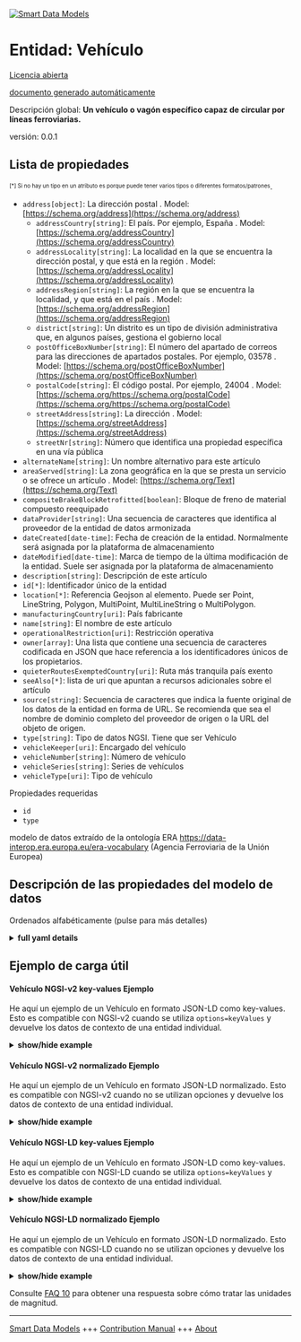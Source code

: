 <!-- 10-Header -->  
[![Smart Data Models](https://smartdatamodels.org/wp-content/uploads/2022/01/SmartDataModels_logo.png "Logo")](https://smartdatamodels.org)  
Entidad: Vehículo  
=================<!-- /10-Header -->  
<!-- 15-License -->  
[Licencia abierta](https://github.com/smart-data-models//dataModel.ERA/blob/master/Vehicle/LICENSE.md)  
[documento generado automáticamente](https://docs.google.com/presentation/d/e/2PACX-1vTs-Ng5dIAwkg91oTTUdt8ua7woBXhPnwavZ0FxgR8BsAI_Ek3C5q97Nd94HS8KhP-r_quD4H0fgyt3/pub?start=false&loop=false&delayms=3000#slide=id.gb715ace035_0_60)  
<!-- /15-License -->  
<!-- 20-Description -->  
Descripción global: **Un vehículo o vagón específico capaz de circular por líneas ferroviarias.**  
versión: 0.0.1  
<!-- /20-Description -->  
<!-- 30-PropertiesList -->  

## Lista de propiedades  

<sup><sub>[*] Si no hay un tipo en un atributo es porque puede tener varios tipos o diferentes formatos/patrones</sub></sup>.  
- `address[object]`: La dirección postal  . Model: [https://schema.org/address](https://schema.org/address)	- `addressCountry[string]`: El país. Por ejemplo, España  . Model: [https://schema.org/addressCountry](https://schema.org/addressCountry)  
	- `addressLocality[string]`: La localidad en la que se encuentra la dirección postal, y que está en la región  . Model: [https://schema.org/addressLocality](https://schema.org/addressLocality)  
	- `addressRegion[string]`: La región en la que se encuentra la localidad, y que está en el país  . Model: [https://schema.org/addressRegion](https://schema.org/addressRegion)  
	- `district[string]`: Un distrito es un tipo de división administrativa que, en algunos países, gestiona el gobierno local    
	- `postOfficeBoxNumber[string]`: El número del apartado de correos para las direcciones de apartados postales. Por ejemplo, 03578  . Model: [https://schema.org/postOfficeBoxNumber](https://schema.org/postOfficeBoxNumber)  
	- `postalCode[string]`: El código postal. Por ejemplo, 24004  . Model: [https://schema.org/https://schema.org/postalCode](https://schema.org/https://schema.org/postalCode)  
	- `streetAddress[string]`: La dirección  . Model: [https://schema.org/streetAddress](https://schema.org/streetAddress)  
	- `streetNr[string]`: Número que identifica una propiedad específica en una vía pública    
- `alternateName[string]`: Un nombre alternativo para este artículo  - `areaServed[string]`: La zona geográfica en la que se presta un servicio o se ofrece un artículo  . Model: [https://schema.org/Text](https://schema.org/Text)- `compositeBrakeBlockRetrofitted[boolean]`: Bloque de freno de material compuesto reequipado  - `dataProvider[string]`: Una secuencia de caracteres que identifica al proveedor de la entidad de datos armonizada  - `dateCreated[date-time]`: Fecha de creación de la entidad. Normalmente será asignada por la plataforma de almacenamiento  - `dateModified[date-time]`: Marca de tiempo de la última modificación de la entidad. Suele ser asignada por la plataforma de almacenamiento  - `description[string]`: Descripción de este artículo  - `id[*]`: Identificador único de la entidad  - `location[*]`: Referencia Geojson al elemento. Puede ser Point, LineString, Polygon, MultiPoint, MultiLineString o MultiPolygon.  - `manufacturingCountry[uri]`: País fabricante  - `name[string]`: El nombre de este artículo  - `operationalRestriction[uri]`: Restricción operativa  - `owner[array]`: Una lista que contiene una secuencia de caracteres codificada en JSON que hace referencia a los identificadores únicos de los propietarios.  - `quieterRoutesExemptedCountry[uri]`: Ruta más tranquila país exento  - `seeAlso[*]`: lista de uri que apuntan a recursos adicionales sobre el artículo  - `source[string]`: Secuencia de caracteres que indica la fuente original de los datos de la entidad en forma de URL. Se recomienda que sea el nombre de dominio completo del proveedor de origen o la URL del objeto de origen.  - `type[string]`: Tipo de datos NGSI. Tiene que ser Vehículo  - `vehicleKeeper[uri]`: Encargado del vehículo  - `vehicleNumber[string]`: Número de vehículo  - `vehicleSeries[string]`: Series de vehículos  - `vehicleType[uri]`: Tipo de vehículo  <!-- /30-PropertiesList -->  
<!-- 35-RequiredProperties -->  
Propiedades requeridas  
- `id`  - `type`  <!-- /35-RequiredProperties -->  
<!-- 40-RequiredProperties -->  
modelo de datos extraído de la ontología ERA https://data-interop.era.europa.eu/era-vocabulary (Agencia Ferroviaria de la Unión Europea)  
<!-- /40-RequiredProperties -->  
<!-- 50-DataModelHeader -->  
## Descripción de las propiedades del modelo de datos  
Ordenados alfabéticamente (pulse para más detalles)  
<!-- /50-DataModelHeader -->  
<!-- 60-ModelYaml -->  
<details><summary><strong>full yaml details</strong></summary>    
```yaml  
Vehicle:    
  description: A specific vehicle or wagon able to operate over railway lines.    
  properties:    
    address:    
      description: The mailing address    
      properties:    
        addressCountry:    
          description: 'The country. For example, Spain'    
          type: string    
          x-ngsi:    
            model: https://schema.org/addressCountry    
            type: Property    
        addressLocality:    
          description: 'The locality in which the street address is, and which is in the region'    
          type: string    
          x-ngsi:    
            model: https://schema.org/addressLocality    
            type: Property    
        addressRegion:    
          description: 'The region in which the locality is, and which is in the country'    
          type: string    
          x-ngsi:    
            model: https://schema.org/addressRegion    
            type: Property    
        district:    
          description: 'A district is a type of administrative division that, in some countries, is managed by the local government'    
          type: string    
          x-ngsi:    
            type: Property    
        postOfficeBoxNumber:    
          description: 'The post office box number for PO box addresses. For example, 03578'    
          type: string    
          x-ngsi:    
            model: https://schema.org/postOfficeBoxNumber    
            type: Property    
        postalCode:    
          description: 'The postal code. For example, 24004'    
          type: string    
          x-ngsi:    
            model: https://schema.org/https://schema.org/postalCode    
            type: Property    
        streetAddress:    
          description: The street address    
          type: string    
          x-ngsi:    
            model: https://schema.org/streetAddress    
            type: Property    
        streetNr:    
          description: Number identifying a specific property on a public street    
          type: string    
          x-ngsi:    
            type: Property    
      type: object    
      x-ngsi:    
        model: https://schema.org/address    
        type: Property    
    alternateName:    
      description: An alternative name for this item    
      type: string    
      x-ngsi:    
        type: Property    
    areaServed:    
      description: The geographic area where a service or offered item is provided    
      type: string    
      x-ngsi:    
        model: https://schema.org/Text    
        type: Property    
    compositeBrakeBlockRetrofitted:    
      description: Composite brake block retrofitted    
      type: boolean    
      x-ngsi:    
        type: Property    
    dataProvider:    
      description: A sequence of characters identifying the provider of the harmonised data entity    
      type: string    
      x-ngsi:    
        type: Property    
    dateCreated:    
      description: Entity creation timestamp. This will usually be allocated by the storage platform    
      format: date-time    
      type: string    
      x-ngsi:    
        type: Property    
    dateModified:    
      description: Timestamp of the last modification of the entity. This will usually be allocated by the storage platform    
      format: date-time    
      type: string    
      x-ngsi:    
        type: Property    
    description:    
      description: A description of this item    
      type: string    
      x-ngsi:    
        type: Property    
    id:    
      anyOf:    
        - description: Identifier format of any NGSI entity    
          maxLength: 256    
          minLength: 1    
          pattern: ^[\w\-\.\{\}\$\+\*\[\]`|~^@!,:\\]+$    
          type: string    
          x-ngsi:    
            type: Property    
        - description: Identifier format of any NGSI entity    
          format: uri    
          type: string    
          x-ngsi:    
            type: Property    
      description: Unique identifier of the entity    
      x-ngsi:    
        type: Property    
    location:    
      description: 'Geojson reference to the item. It can be Point, LineString, Polygon, MultiPoint, MultiLineString or MultiPolygon'    
      oneOf:    
        - description: Geojson reference to the item. Point    
          properties:    
            bbox:    
              items:    
                type: number    
              minItems: 4    
              type: array    
            coordinates:    
              items:    
                type: number    
              minItems: 2    
              type: array    
            type:    
              enum:    
                - Point    
              type: string    
          required:    
            - type    
            - coordinates    
          title: GeoJSON Point    
          type: object    
          x-ngsi:    
            type: GeoProperty    
        - description: Geojson reference to the item. LineString    
          properties:    
            bbox:    
              items:    
                type: number    
              minItems: 4    
              type: array    
            coordinates:    
              items:    
                items:    
                  type: number    
                minItems: 2    
                type: array    
              minItems: 2    
              type: array    
            type:    
              enum:    
                - LineString    
              type: string    
          required:    
            - type    
            - coordinates    
          title: GeoJSON LineString    
          type: object    
          x-ngsi:    
            type: GeoProperty    
        - description: Geojson reference to the item. Polygon    
          properties:    
            bbox:    
              items:    
                type: number    
              minItems: 4    
              type: array    
            coordinates:    
              items:    
                items:    
                  items:    
                    type: number    
                  minItems: 2    
                  type: array    
                minItems: 4    
                type: array    
              type: array    
            type:    
              enum:    
                - Polygon    
              type: string    
          required:    
            - type    
            - coordinates    
          title: GeoJSON Polygon    
          type: object    
          x-ngsi:    
            type: GeoProperty    
        - description: Geojson reference to the item. MultiPoint    
          properties:    
            bbox:    
              items:    
                type: number    
              minItems: 4    
              type: array    
            coordinates:    
              items:    
                items:    
                  type: number    
                minItems: 2    
                type: array    
              type: array    
            type:    
              enum:    
                - MultiPoint    
              type: string    
          required:    
            - type    
            - coordinates    
          title: GeoJSON MultiPoint    
          type: object    
          x-ngsi:    
            type: GeoProperty    
        - description: Geojson reference to the item. MultiLineString    
          properties:    
            bbox:    
              items:    
                type: number    
              minItems: 4    
              type: array    
            coordinates:    
              items:    
                items:    
                  items:    
                    type: number    
                  minItems: 2    
                  type: array    
                minItems: 2    
                type: array    
              type: array    
            type:    
              enum:    
                - MultiLineString    
              type: string    
          required:    
            - type    
            - coordinates    
          title: GeoJSON MultiLineString    
          type: object    
          x-ngsi:    
            type: GeoProperty    
        - description: Geojson reference to the item. MultiLineString    
          properties:    
            bbox:    
              items:    
                type: number    
              minItems: 4    
              type: array    
            coordinates:    
              items:    
                items:    
                  items:    
                    items:    
                      type: number    
                    minItems: 2    
                    type: array    
                  minItems: 4    
                  type: array    
                type: array    
              type: array    
            type:    
              enum:    
                - MultiPolygon    
              type: string    
          required:    
            - type    
            - coordinates    
          title: GeoJSON MultiPolygon    
          type: object    
          x-ngsi:    
            type: GeoProperty    
      x-ngsi:    
        type: GeoProperty    
    manufacturingCountry:    
      description: Manufacturing country    
      format: uri    
      type: string    
      x-ngsi:    
        type: Relationship    
    name:    
      description: The name of this item    
      type: string    
      x-ngsi:    
        type: Property    
    operationalRestriction:    
      description: Operational restriction    
      format: uri    
      type: string    
      x-ngsi:    
        type: Relationship    
    owner:    
      description: A List containing a JSON encoded sequence of characters referencing the unique Ids of the owner(s)    
      items:    
        anyOf:    
          - description: Identifier format of any NGSI entity    
            maxLength: 256    
            minLength: 1    
            pattern: ^[\w\-\.\{\}\$\+\*\[\]`|~^@!,:\\]+$    
            type: string    
            x-ngsi:    
              type: Property    
          - description: Identifier format of any NGSI entity    
            format: uri    
            type: string    
            x-ngsi:    
              type: Property    
        description: Unique identifier of the entity    
        x-ngsi:    
          type: Property    
      type: array    
      x-ngsi:    
        type: Property    
    quieterRoutesExemptedCountry:    
      description: Quieter route exempted country    
      format: uri    
      type: string    
      x-ngsi:    
        type: Relationship    
    seeAlso:    
      description: list of uri pointing to additional resources about the item    
      oneOf:    
        - items:    
            format: uri    
            type: string    
          minItems: 1    
          type: array    
        - format: uri    
          type: string    
      x-ngsi:    
        type: Property    
    source:    
      description: 'A sequence of characters giving the original source of the entity data as a URL. Recommended to be the fully qualified domain name of the source provider, or the URL to the source object'    
      type: string    
      x-ngsi:    
        type: Property    
    type:    
      description: NGSI data type. It has to be Vehicle    
      enum:    
        - Vehicle    
      type: string    
      x-ngsi:    
        type: Property    
    vehicleKeeper:    
      description: Vehicle keeper    
      format: uri    
      type: string    
      x-ngsi:    
        type: Relationship    
    vehicleNumber:    
      description: Vehicle number    
      type: string    
      x-ngsi:    
        type: Property    
    vehicleSeries:    
      description: Vehicle series    
      type: string    
      x-ngsi:    
        type: Property    
    vehicleType:    
      description: Vehicle type    
      format: uri    
      type: string    
      x-ngsi:    
        type: Relationship    
  required:    
    - id    
    - type    
  type: object    
  x-derived-from: http://data.europa.eu/949/Vehicle    
  x-disclaimer: 'Redistribution and use in source and binary forms, with or without modification, are permitted  provided that the license conditions are met. Copyleft (c) 2023 Contributors to Smart Data Models Program'    
  x-license-url: https://github.com/smart-data-models/dataModel.ERA/blob/master/Vehicle/LICENSE.md    
  x-model-schema: https://smart-data-models.github.io/dataModel.ERA/Certificate/schema.json    
  x-model-tags: 'ERA vocabulary, railway, train'    
  x-version: 0.0.1    
```  
</details>    
<!-- /60-ModelYaml -->  
<!-- 70-MiddleNotes -->  
<!-- /70-MiddleNotes -->  
<!-- 80-Examples -->  
## Ejemplo de carga útil  
#### Vehículo NGSI-v2 key-values Ejemplo  
He aquí un ejemplo de un Vehículo en formato JSON-LD como key-values. Esto es compatible con NGSI-v2 cuando se utiliza `options=keyValues` y devuelve los datos de contexto de una entidad individual.  
<details><summary><strong>show/hide example</strong></summary>    
```json  
{  
  "id": "urn:ngsi-ld:Vehicle:id:TDKA:86614872",  
  "dateCreated": "1981-05-29T06:37:15Z",  
  "dateModified": "2007-08-18T15:43:14Z",  
  "source": "Visit research power especially ",  
  "name": "Feeling total key pass. Arm since speak television into. Score region specific base knowledge member door",  
  "alternateName": "Various management institution. Moment more ahead chance happy table herself. There pattern feel out. Show success research",  
  "description": "Morning continue help p",  
  "dataProvider": "Or only go together theory. Effort identify role work Congress forward citizen. Than fear turn success raise price half.",  
  "owner": [  
    "urn:ngsi-ld:Vehicle:items:TWCU:98173996",  
    "urn:ngsi-ld:Vehicle:items:YYBK:47777639"  
  ],  
  "seeAlso": [  
    "urn:ngsi-ld:Vehicle:items:EUJW:18707883"  
  ],  
  "location": {  
    "type": "Point",  
    "coordinates": [  
      20.376035,  
      172.96204  
    ]  
  },  
  "address": {  
    "streetAddress": "Lay agree media everyone. Ability because cover.",  
    "addressLocality": "Watch right student high TV. Moment well seek natural write choose be real. Recognize note themselves foot fast eat visit her. Simple chair green generation large.",  
    "addressRegion": "Se",  
    "addressCountry": "Course down what maybe physical. Memory dev",  
    "postalCode": "White quite go which. Lay wall carry election adult across. Growth morning daughter by both animal choose agree.",  
    "postOfficeBoxNumber": "To bit provide individual. Drug let bed v",  
    "streetNr": "Of price ever raise their heart. Dinner song industry and family. Debate hold first say hotel fly federal.",  
    "district": "Order teacher yes head. Report partner without government discuss shoulder."  
  },  
  "areaServed": "Great office person",  
  "type": "Vehicle",  
  "compositeBrakeBlockRetrofitted": true,  
  "vehicleNumber": "Of light force police. Indicate best need.",  
  "vehicleSeries": "High article bill ",  
  "manufacturingCountry": "urn:ngsi-ld:Vehicle:manufacturingCountry:TILS:75334975",  
  "operationalRestriction": "urn:ngsi-ld:Vehicle:operationalRestriction:HMKL:62237720",  
  "quieterRoutesExemptedCountry": "urn:ngsi-ld:Vehicle:quieterRoutesExemptedCountry:XMUI:51546691",  
  "vehicleKeeper": "urn:ngsi-ld:Vehicle:vehicleKeeper:ZIEP:97566099",  
  "vehicleType": "urn:ngsi-ld:Vehicle:vehicleType:CAMN:07078377"  
}  
```  
</details>  
#### Vehículo NGSI-v2 normalizado Ejemplo  
He aquí un ejemplo de un Vehículo en formato JSON-LD normalizado. Esto es compatible con NGSI-v2 cuando no se utilizan opciones y devuelve los datos de contexto de una entidad individual.  
<details><summary><strong>show/hide example</strong></summary>    
```json  
{  
  "id": "urn:ngsi-ld:Vehicle:id:TDKA:86614872",  
  "dateCreated": {  
    "type": "DateTime",  
    "value": "1981-05-29T06:37:15Z"  
  },  
  "dateModified": {  
    "type": "DateTime",  
    "value": "2007-08-18T15:43:14Z"  
  },  
  "source": {  
    "type": "Text",  
    "value": "Visit research power especially "  
  },  
  "name": {  
    "type": "Text",  
    "value": "Feeling total key pass. Arm since speak television into. Score region specific base knowledge member door"  
  },  
  "alternateName": {  
    "type": "Text",  
    "value": "Various management institution. Moment more ahead chance happy table herself. There pattern feel out. Show success research"  
  },  
  "description": {  
    "type": "Text",  
    "value": "Morning continue help p"  
  },  
  "dataProvider": {  
    "type": "Text",  
    "value": "Or only go together theory. Effort identify role work Congress forward citizen. Than fear turn success raise price half."  
  },  
  "owner": {  
    "type": "StructuredValue",  
    "value": [  
      "urn:ngsi-ld:Vehicle:items:TWCU:98173996",  
      "urn:ngsi-ld:Vehicle:items:YYBK:47777639"  
    ]  
  },  
  "seeAlso": {  
    "type": "StructuredValue",  
    "value": [  
      "urn:ngsi-ld:Vehicle:items:EUJW:18707883"  
    ]  
  },  
  "location": {  
    "type": "geo:json",  
    "value": {  
      "type": "Point",  
      "coordinates": {  
        "type": "StructuredValue",  
        "value": [  
          20.376035,  
          172.96204  
        ]  
      }  
    }  
  },  
  "address": {  
    "type": "StructuredValue",  
    "value": {  
      "streetAddress": {  
        "type": "Text",  
        "value": "Lay agree media everyone. Ability because cover."  
      },  
      "addressLocality": {  
        "type": "Text",  
        "value": "Watch right student high TV. Moment well seek natural write choose be real. Recognize note themselves foot fast eat visit her. Simple chair green generation large."  
      },  
      "addressRegion": {  
        "type": "Text",  
        "value": "Se"  
      },  
      "addressCountry": {  
        "type": "Text",  
        "value": "Course down what maybe physical. Memory dev"  
      },  
      "postalCode": {  
        "type": "Text",  
        "value": "White quite go which. Lay wall carry election adult across. Growth morning daughter by both animal choose agree."  
      },  
      "postOfficeBoxNumber": {  
        "type": "Text",  
        "value": "To bit provide individual. Drug let bed v"  
      },  
      "streetNr": {  
        "type": "Text",  
        "value": "Of price ever raise their heart. Dinner song industry and family. Debate hold first say hotel fly federal."  
      },  
      "district": {  
        "type": "Text",  
        "value": "Order teacher yes head. Report partner without government discuss shoulder."  
      }  
    }  
  },  
  "areaServed": {  
    "type": "Text",  
    "value": "Great office person"  
  },  
  "type": "Vehicle",  
  "compositeBrakeBlockRetrofitted": {  
    "type": "Boolean",  
    "value": true  
  },  
  "vehicleNumber": {  
    "type": "Text",  
    "value": "Of light force police. Indicate best need."  
  },  
  "vehicleSeries": {  
    "type": "Text",  
    "value": "High article bill "  
  },  
  "manufacturingCountry": {  
    "type": "Text",  
    "value": "urn:ngsi-ld:Vehicle:manufacturingCountry:TILS:75334975"  
  },  
  "operationalRestriction": {  
    "type": "Text",  
    "value": "urn:ngsi-ld:Vehicle:operationalRestriction:HMKL:62237720"  
  },  
  "quieterRoutesExemptedCountry": {  
    "type": "Text",  
    "value": "urn:ngsi-ld:Vehicle:quieterRoutesExemptedCountry:XMUI:51546691"  
  },  
  "vehicleKeeper": {  
    "type": "Text",  
    "value": "urn:ngsi-ld:Vehicle:vehicleKeeper:ZIEP:97566099"  
  },  
  "vehicleType": {  
    "type": "Text",  
    "value": "urn:ngsi-ld:Vehicle:vehicleType:CAMN:07078377"  
  }  
}  
```  
</details>  
#### Vehículo NGSI-LD key-values Ejemplo  
He aquí un ejemplo de un Vehículo en formato JSON-LD como key-values. Esto es compatible con NGSI-LD cuando se utiliza `options=keyValues` y devuelve los datos de contexto de una entidad individual.  
<details><summary><strong>show/hide example</strong></summary>    
```json  
{  
  "id": "urn:ngsi-ld:Vehicle:id:TDKA:86614872",  
  "dateCreated": "1981-05-29T06:37:15Z",  
  "dateModified": "2007-08-18T15:43:14Z",  
  "source": "Visit research power especially ",  
  "name": "Feeling total key pass. Arm since speak television into. Score region specific base knowledge member door",  
  "alternateName": "Various management institution. Moment more ahead chance happy table herself. There pattern feel out. Show success research",  
  "description": "Morning continue help p",  
  "dataProvider": "Or only go together theory. Effort identify role work Congress forward citizen. Than fear turn success raise price half.",  
  "owner": [  
    "urn:ngsi-ld:Vehicle:items:TWCU:98173996",  
    "urn:ngsi-ld:Vehicle:items:YYBK:47777639"  
  ],  
  "seeAlso": [  
    "urn:ngsi-ld:Vehicle:items:EUJW:18707883"  
  ],  
  "location": {  
    "type": "Point",  
    "coordinates": [  
      20.376035,  
      172.96204  
    ]  
  },  
  "address": {  
    "streetAddress": "Lay agree media everyone. Ability because cover.",  
    "addressLocality": "Watch right student high TV. Moment well seek natural write choose be real. Recognize note themselves foot fast eat visit her. Simple chair green generation large.",  
    "addressRegion": "Se",  
    "addressCountry": "Course down what maybe physical. Memory dev",  
    "postalCode": "White quite go which. Lay wall carry election adult across. Growth morning daughter by both animal choose agree.",  
    "postOfficeBoxNumber": "To bit provide individual. Drug let bed v",  
    "streetNr": "Of price ever raise their heart. Dinner song industry and family. Debate hold first say hotel fly federal.",  
    "district": "Order teacher yes head. Report partner without government discuss shoulder."  
  },  
  "areaServed": "Great office person",  
  "type": "Vehicle",  
  "compositeBrakeBlockRetrofitted": true,  
  "vehicleNumber": "Of light force police. Indicate best need.",  
  "vehicleSeries": "High article bill ",  
  "manufacturingCountry": "urn:ngsi-ld:Vehicle:manufacturingCountry:TILS:75334975",  
  "operationalRestriction": "urn:ngsi-ld:Vehicle:operationalRestriction:HMKL:62237720",  
  "quieterRoutesExemptedCountry": "urn:ngsi-ld:Vehicle:quieterRoutesExemptedCountry:XMUI:51546691",  
  "vehicleKeeper": "urn:ngsi-ld:Vehicle:vehicleKeeper:ZIEP:97566099",  
  "vehicleType": "urn:ngsi-ld:Vehicle:vehicleType:CAMN:07078377",  
  "@context": [  
    "https://raw.githubusercontent.com/smart-data-models/dataModel.ERA/master/context.jsonld"  
  ]  
}  
```  
</details>  
#### Vehículo NGSI-LD normalizado Ejemplo  
He aquí un ejemplo de un Vehículo en formato JSON-LD normalizado. Esto es compatible con NGSI-LD cuando no se utilizan opciones y devuelve los datos de contexto de una entidad individual.  
<details><summary><strong>show/hide example</strong></summary>    
```json  
{  
  "id": "urn:ngsi-ld:Vehicle:id:RFYH:06883935",  
  "dateCreated": {  
    "type": "Property",  
    "value": {  
      "@type": "DateTime",  
      "@value": "2020-06-19T07:24:12Z"  
    }  
  },  
  "dateModified": {  
    "type": "Property",  
    "value": {  
      "@type": "DateTime",  
      "@value": "1998-03-27T15:27:54Z"  
    }  
  },  
  "source": {  
    "type": "Property",  
    "value": "Project option account government. Ask company grow."  
  },  
  "name": {  
    "type": "Property",  
    "value": "Part matter sh"  
  },  
  "alternateName": {  
    "type": "Property",  
    "value": "Nearly alone the when together. Whole sure would require mission."  
  },  
  "description": {  
    "type": "Property",  
    "value": "Church exactly remain situation training effect resource. Movie describe concern single as population moment. Director stage range professional fast. Sell talk onto whom question job decid"  
  },  
  "dataProvider": {  
    "type": "Property",  
    "value": "Place teacher support teach practice son pay college. Sit certain near short area by decision. Stand size guy reason rese"  
  },  
  "owner": {  
    "type": "Property",  
    "value": [  
      "urn:ngsi-ld:Vehicle:items:EBYW:72457592",  
      "urn:ngsi-ld:Vehicle:items:MJUB:28310670"  
    ]  
  },  
  "seeAlso": {  
    "type": "Property",  
    "value": [  
      "urn:ngsi-ld:Vehicle:items:WNSX:51918079"  
    ]  
  },  
  "location": {  
    "type": "Property",  
    "value": {  
      "type": "Point",  
      "coordinates": [  
        -37.542901,  
        -116.836751  
      ]  
    }  
  },  
  "address": {  
    "type": "Property",  
    "value": {  
      "streetAddress": "Rich thousand authority beat best white free. Tend season get prevent wind. Catch door foot wrong citizen miss develop.",  
      "addressLocality": "Test growth another. Be easy painting human. College ",  
      "addressRegion": "Nice pay pattern sense education game. Tonight yourself spring though participant threat majority.",  
      "addressCountry": "Purpose case eight just. Cause discussion technology sing.",  
      "postalCode": "Yeah conference push determine I tough.",  
      "postOfficeBoxNumber": "Sea also cell office force letter week. Total create as onto people. Full wall address early lose everything kid.",  
      "streetNr": "Why rise PM mother bank light. Ha",  
      "district": "Responsibility blue increase. Newspaper remain else"  
    }  
  },  
  "areaServed": {  
    "type": "Property",  
    "value": "Make own mother news film PM some. All arrive than put cold five stand."  
  },  
  "type": "Vehicle",  
  "compositeBrakeBlockRetrofitted": {  
    "type": "Property",  
    "value": false  
  },  
  "vehicleNumber": {  
    "type": "Property",  
    "value": "Sure stock standard child goal in. Option hand parent piece no."  
  },  
  "vehicleSeries": {  
    "type": "Property",  
    "value": "Public story thus wind whether. Sometimes attorney couple person hand green. Within seek sid"  
  },  
  "manufacturingCountry": {  
    "type": "Relationship",  
    "object": "urn:ngsi-ld:Vehicle:manufacturingCountry:YUHQ:94193670"  
  },  
  "operationalRestriction": {  
    "type": "Relationship",  
    "object": "urn:ngsi-ld:Vehicle:operationalRestriction:HSZJ:08079193"  
  },  
  "quieterRoutesExemptedCountry": {  
    "type": "Relationship",  
    "object": "urn:ngsi-ld:Vehicle:quieterRoutesExemptedCountry:HKQL:88249057"  
  },  
  "vehicleKeeper": {  
    "type": "Relationship",  
    "object": "urn:ngsi-ld:Vehicle:vehicleKeeper:ZJDS:72987137"  
  },  
  "vehicleType": {  
    "type": "Relationship",  
    "object": "urn:ngsi-ld:Vehicle:vehicleType:KUTI:03320913"  
  },  
  "@context": [  
    "https://raw.githubusercontent.com/smart-data-models/dataModel.ERA/master/context.jsonld"  
  ]  
}  
```  
</details><!-- /80-Examples -->  
<!-- 90-FooterNotes -->  
<!-- /90-FooterNotes -->  
<!-- 95-Units -->  
Consulte [FAQ 10](https://smartdatamodels.org/index.php/faqs/) para obtener una respuesta sobre cómo tratar las unidades de magnitud.  
<!-- /95-Units -->  
<!-- 97-LastFooter -->  
---  
[Smart Data Models](https://smartdatamodels.org) +++ [Contribution Manual](https://bit.ly/contribution_manual) +++ [About](https://bit.ly/Introduction_SDM)<!-- /97-LastFooter -->  
